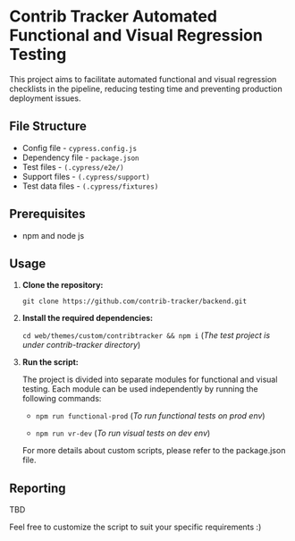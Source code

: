 # Contrib Tracker Automated Functional and Visual Regression Testing

This project aims to facilitate automated functional and visual regression checklists in the pipeline, reducing testing time and preventing production deployment issues.

## File Structure
* Config file - `cypress.config.js`
* Dependency file - `package.json`
* Test files - `(.cypress/e2e/)`
* Support files - `(.cypress/support)`
* Test data files - `(.cypress/fixtures)`

## Prerequisites
- npm and node js

## Usage

1. **Clone the repository:**

   `git clone https://github.com/contrib-tracker/backend.git`

2. **Install the required dependencies:**

   `cd web/themes/custom/contribtracker && npm i` (*_The test project is under contrib-tracker directory_*)

3. **Run the script:**

   The project is divided into separate modules for functional and visual testing. Each module can be used independently by running the following commands:

   - `npm run functional-prod` (*_To run functional tests on prod env_*)

   - `npm run vr-dev` (*_To run visual tests on dev env_*)

   For more details about custom scripts, please refer to the package.json file.

## Reporting

   TBD

Feel free to customize the script to suit your specific requirements :)